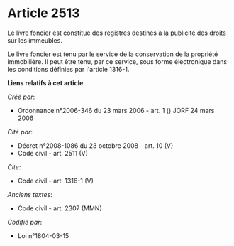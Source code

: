 # Article 2513

Le livre foncier est constitué des registres destinés à la publicité des droits sur les immeubles. 

Le livre foncier est tenu par le service de la conservation de la propriété immobilière. Il peut être tenu, par ce service,
sous forme électronique dans les conditions définies par l'article 1316-1.

**Liens relatifs à cet article**

_Créé par_:

  - Ordonnance n°2006-346 du 23 mars 2006 - art. 1 () JORF 24 mars 2006

_Cité par_:

  - Décret n°2008-1086 du 23 octobre 2008 - art. 10 (V)
  - Code civil - art. 2511 (V)

_Cite_:

  - Code civil - art. 1316-1 (V)

_Anciens textes_:

  - Code civil - art. 2307 (MMN)

_Codifié par_:

  - Loi n°1804-03-15
